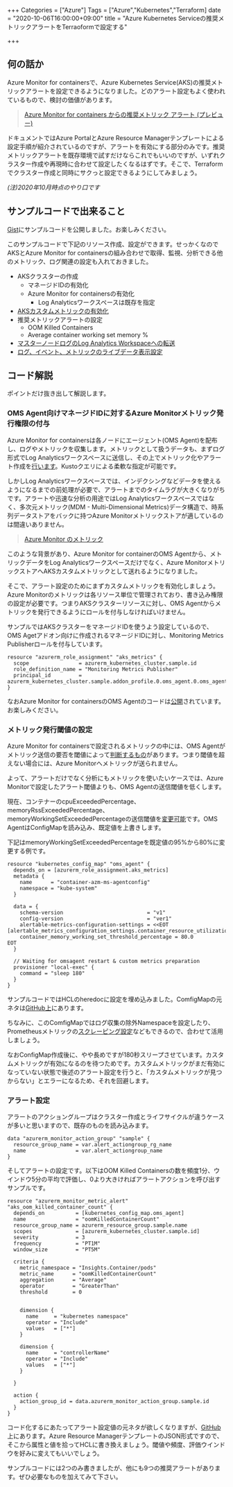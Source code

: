 +++
Categories = ["Azure"]
Tags = ["Azure","Kubernetes","Terraform]
date = "2020-10-06T16:00:00+09:00"
title = "Azure Kubernetes Serviceの推奨メトリックアラートをTerraoformで設定する"

+++

## 何の話か

Azure Monitor for containersで、Azure Kubernetes Service(AKS)の推奨メトリックアラートを設定できるようになりました。どのアラート設定もよく使われているもので、検討の価値があります。

>[Azure Monitor for containers からの推奨メトリック アラート (プレビュー)](https://docs.microsoft.com/ja-jp/azure/azure-monitor/insights/container-insights-metric-alerts)

ドキュメントではAzure PortalとAzure Resource Managerテンプレートによる設定手順が紹介されているのですが、アラートを有効にする部分のみです。推奨メトリックアラートを既存環境で試すだけならこれでもいいのですが、いずれクラスター作成や再現時に合わせて設定したくなるはずです。そこで、Terraformでクラスター作成と同時にサクっと設定できるようにしてみましょう。

*(注)2020年10月時点のやり口です*

## サンプルコードで出来ること

[Gist](https://gist.github.com/ToruMakabe/e7787218eee07a003143849d0855ae59)にサンプルコードを公開しました。お楽しみください。

このサンプルコードで下記のリソース作成、設定ができます。せっかくなのでAKSとAzure Monitor for containersの組み合わせで取得、監視、分析できる他のメトリック、ログ関連の設定も入れておきました。

* AKSクラスターの作成
  * マネージドIDの有効化
  * Azure Monitor for containersの有効化
    * Log Analyticsワークスペースは既存を指定
* [AKSカスタムメトリックの有効化](https://docs.microsoft.com/ja-jp/azure/azure-monitor/insights/container-insights-update-metrics)
* 推奨メトリックアラートの設定
  * OOM Killed Containers
  * Average container working set memory %
* [マスターノードログのLog Analytics Workspaceへの転送](https://docs.microsoft.com/ja-jp/azure/aks/view-master-logs)
* [ログ、イベント、メトリックのライブデータ表示設定](https://docs.microsoft.com/ja-jp/azure/azure-monitor/insights/container-insights-livedata-setup)

## コード解説

ポイントだけ抜き出して解説します。

### OMS Agent向けマネージドIDに対するAzure Monitorメトリック発行権限の付与

Azure Monitor for containersは各ノードにエージェント(OMS Agent)を配布し、ログやメトリックを収集します。メトリックとして扱うデータも、まずログ形式でLog Analyticsワークスペースに送信し、その上でメトリック化やアラート作成を[行います](https://docs.microsoft.com/ja-jp/azure/azure-monitor/insights/container-insights-log-alerts)。Kustoクエリによる柔軟な指定が可能です。

しかしLog Analyticsワークスペースでは、インデクシングなどデータを使えるようになるまでの前処理が必要で、アラートまでのタイムラグが大きくなりがちです。アラートや迅速な分析の用途ではLog Analyticsワークスペースではなく、多次元メトリック(MDM - Multi-Dimensional Metrics)データ構造で、時系列データストアをバックに持つAzure Monitorメトリックストアが適しているのは間違いありません。

>[Azure Monitor のメトリック](https://docs.microsoft.com/ja-jp/azure/azure-monitor/platform/data-platform-metrics)

このような背景があり、Azure Monitor for containerのOMS Agentから、メトリックデータをLog Analyticsワークスペースだけでなく、Azure MonitorメトリックストアへAKSカスタムメトリックとして送れるようになりました。

そこで、アラート設定のためにまずカスタムメトリックを有効化しましょう。Azure Monitorのメトリックは各リソース単位で管理されており、書き込み権限の設定が必要です。つまりAKSクラスターリソースに対し、OMS Agentからメトリックを発行できるようにロールを付与しなければいけません。

サンプルではAKSクラスターをマネージドIDを使うよう設定しているので、OMS Agetアドオン向けに作成されるマネージドIDに対し、Monitoring Metrics Publisherロールを付与しています。

```
resource "azurerm_role_assignment" "aks_metrics" {
  scope                = azurerm_kubernetes_cluster.sample.id
  role_definition_name = "Monitoring Metrics Publisher"
  principal_id         = azurerm_kubernetes_cluster.sample.addon_profile.0.oms_agent.0.oms_agent_identity.0.object_id
}
```

なおAzure Monitor for containersのOMS Agentのコードは[公開](https://github.com/microsoft/Docker-Provider)されています。お楽しみください。

### メトリック発行閾値の設定

Azure Monitor for containersで設定されるメトリックの中には、OMS Agentがメトリック送信の要否を閾値によって[判断するもの](https://docs.microsoft.com/ja-jp/azure/azure-monitor/insights/container-insights-metric-alerts#alert-rules-overview)があります。つまり閾値を超えない場合には、Azure Monitorへメトリックが送られません。

よって、アラートだけでなく分析にもメトリックを使いたいケースでは、Azure Monitorで設定したアラート閾値よりも、OMS Agentの送信閾値を低くします。

現在、コンテナーのcpuExceededPercentage、memoryRssExceededPercentage、memoryWorkingSetExceededPercentageの送信閾値を[変更可能](https://docs.microsoft.com/ja-jp/azure/azure-monitor/insights/container-insights-metric-alerts#configure-alertable-metrics-in-configmaps)です。OMS AgentはConfigMapを読み込み、既定値を上書きします。

下記はmemoryWorkingSetExceededPercentageを既定値の95%から80%に変更する例です。


```
resource "kubernetes_config_map" "oms_agent" {
  depends_on = [azurerm_role_assignment.aks_metrics]
  metadata {
    name      = "container-azm-ms-agentconfig"
    namespace = "kube-system"
  }

  data = {
    schema-version                           = "v1"
    config-version                           = "ver1"
    alertable-metrics-configuration-settings = <<EOT
[alertable_metrics_configuration_settings.container_resource_utilization_thresholds]
    container_memory_working_set_threshold_percentage = 80.0
EOT
  }

  // Waiting for omsagent restart & custom metrics preparation
  provisioner "local-exec" {
    command = "sleep 180"
  }
}
```

サンプルコードではHCLのheredocに設定を埋め込みました。ComfigMapの元ネタは[GitHub上](https://github.com/microsoft/Docker-Provider/blob/ci_prod/kubernetes/container-azm-ms-agentconfig.yaml)にあります。

ちなみに、このComfigMapではログ収集の除外Namespaceを設定したり、Prometheusメトリックの[スクレーピング設定](https://docs.microsoft.com/ja-jp/azure/azure-monitor/insights/container-insights-prometheus-integration)などもできるので、合わせて活用しましょう。

なおConfigMap作成後に、やや長めですが180秒スリープさせています。カスタムメトリックが有効になるのを待つためです。カスタムメトリックがまだ有効になっていない状態で後述のアラート設定を行うと、「カスタムメトリックが見つからない」とエラーになるため、それを回避します。

### アラート設定

アラートのアクショングループはクラスター作成とライフサイクルが違うケースが多いと思いますので、既存のものを読み込みます。

```
data "azurerm_monitor_action_group" "sample" {
  resource_group_name = var.alert_actiongroup_rg_name
  name                = var.alert_actiongroup_name
}
```

そしてアラートの設定です。以下はOOM Killed Containersの数を頻度1分、ウインドウ5分の平均で評価し、0より大きければアラートアクションを呼び出すサンプルです。

```
resource "azurerm_monitor_metric_alert" "aks_oom_killed_container_count" {
  depends_on          = [kubernetes_config_map.oms_agent]
  name                = "oomKilledContainerCount"
  resource_group_name = azurerm_resource_group.sample.name
  scopes              = [azurerm_kubernetes_cluster.sample.id]
  severity            = 3
  frequency           = "PT1M"
  window_size         = "PT5M"

  criteria {
    metric_namespace = "Insights.Container/pods"
    metric_name      = "oomKilledContainerCount"
    aggregation      = "Average"
    operator         = "GreaterThan"
    threshold        = 0


    dimension {
      name     = "kubernetes namespace"
      operator = "Include"
      values   = ["*"]
    }

    dimension {
      name     = "controllerName"
      operator = "Include"
      values   = ["*"]
    }

  }

  action {
    action_group_id = data.azurerm_monitor_action_group.sample.id
  }
}
```

コード化するにあたってアラート設定値の元ネタが欲しくなりますが、[GitHub](https://github.com/microsoft/Docker-Provider/tree/ci_prod/alerts/recommended_alerts_ARM)上にあります。Azure Resource ManagerテンプレートのJSON形式ですので、そこから属性と値を拾ってHCLに書き換えましょう。閾値や頻度、評価ウインドウを好みに変えてもいいでしょう。

サンプルコードには2つのみ書きましたが、他にも9つの推奨アラートがあります。ぜひ必要なものを加えてみて下さい。
